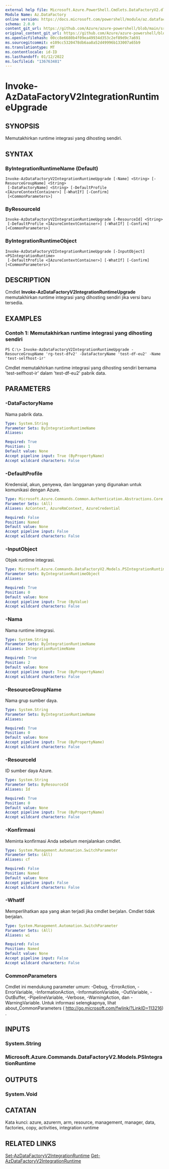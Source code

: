 ```yaml
---
external help file: Microsoft.Azure.PowerShell.Cmdlets.DataFactoryV2.dll-Help.xml
Module Name: Az.DataFactory
online version: https://docs.microsoft.com/powershell/module/az.datafactory/invoke-azdatafactoryv2integrationruntimeupgrade
schema: 2.0.0
content_git_url: https://github.com/Azure/azure-powershell/blob/main/src/DataFactory/DataFactoryV2/help/Invoke-AzDataFactoryV2IntegrationRuntimeUpgrade.md
original_content_git_url: https://github.com/Azure/azure-powershell/blob/main/src/DataFactory/DataFactoryV2/help/Invoke-AzDataFactoryV2IntegrationRuntimeUpgrade.md
ms.openlocfilehash: 00cc8e6680b4f09ea49934d353c2ef89d9c7a691
ms.sourcegitcommit: e109cc5320478db6aa8a52d49996b133007a65b9
ms.translationtype: MT
ms.contentlocale: id-ID
ms.lasthandoff: 01/12/2022
ms.locfileid: "136763481"
---
```

# Invoke-AzDataFactoryV2IntegrationRuntimeUpgrade

## SYNOPSIS
Memutakhirkan runtime integrasi yang dihosting sendiri.

## SYNTAX

### ByIntegrationRuntimeName (Default)
```
Invoke-AzDataFactoryV2IntegrationRuntimeUpgrade [-Name] <String> [-ResourceGroupName] <String>
 [-DataFactoryName] <String> [-DefaultProfile <IAzureContextContainer>] [-WhatIf] [-Confirm]
 [<CommonParameters>]
```

### ByResourceId
```
Invoke-AzDataFactoryV2IntegrationRuntimeUpgrade [-ResourceId] <String>
 [-DefaultProfile <IAzureContextContainer>] [-WhatIf] [-Confirm] [<CommonParameters>]
```

### ByIntegrationRuntimeObject
```
Invoke-AzDataFactoryV2IntegrationRuntimeUpgrade [-InputObject] <PSIntegrationRuntime>
 [-DefaultProfile <IAzureContextContainer>] [-WhatIf] [-Confirm] [<CommonParameters>]
```

## DESCRIPTION
Cmdlet **Invoke-AzDataFactoryV2IntegrationRuntimeUpgrade** memutakhirkan runtime integrasi yang dihosting sendiri jika versi baru tersedia.

## EXAMPLES

### Contoh 1: Memutakhirkan runtime integrasi yang dihosting sendiri
```
PS C:\> Invoke-AzDataFactoryV2IntegrationRuntimeUpgrade -ResourceGroupName 'rg-test-dfv2' -DataFactoryName 'test-df-eu2' -Name 'test-selfhost-ir'
```

Cmdlet memutakhirkan runtime integrasi yang dihosting sendiri bernama 'test-selfhost-ir' dalam 'test-df-eu2' pabrik data.

## PARAMETERS

### -DataFactoryName
Nama pabrik data.

```yaml
Type: System.String
Parameter Sets: ByIntegrationRuntimeName
Aliases:

Required: True
Position: 1
Default value: None
Accept pipeline input: True (ByPropertyName)
Accept wildcard characters: False
```

### -DefaultProfile
Kredensial, akun, penyewa, dan langganan yang digunakan untuk komunikasi dengan Azure.

```yaml
Type: Microsoft.Azure.Commands.Common.Authentication.Abstractions.Core.IAzureContextContainer
Parameter Sets: (All)
Aliases: AzContext, AzureRmContext, AzureCredential

Required: False
Position: Named
Default value: None
Accept pipeline input: False
Accept wildcard characters: False
```

### -InputObject
Objek runtime integrasi.

```yaml
Type: Microsoft.Azure.Commands.DataFactoryV2.Models.PSIntegrationRuntime
Parameter Sets: ByIntegrationRuntimeObject
Aliases:

Required: True
Position: 0
Default value: None
Accept pipeline input: True (ByValue)
Accept wildcard characters: False
```

### -Nama
Nama runtime integrasi.

```yaml
Type: System.String
Parameter Sets: ByIntegrationRuntimeName
Aliases: IntegrationRuntimeName

Required: True
Position: 2
Default value: None
Accept pipeline input: True (ByPropertyName)
Accept wildcard characters: False
```

### -ResourceGroupName
Nama grup sumber daya.

```yaml
Type: System.String
Parameter Sets: ByIntegrationRuntimeName
Aliases:

Required: True
Position: 0
Default value: None
Accept pipeline input: True (ByPropertyName)
Accept wildcard characters: False
```

### -ResourceId
ID sumber daya Azure.

```yaml
Type: System.String
Parameter Sets: ByResourceId
Aliases: Id

Required: True
Position: 0
Default value: None
Accept pipeline input: True (ByPropertyName)
Accept wildcard characters: False
```

### -Konfirmasi
Meminta konfirmasi Anda sebelum menjalankan cmdlet.

```yaml
Type: System.Management.Automation.SwitchParameter
Parameter Sets: (All)
Aliases: cf

Required: False
Position: Named
Default value: None
Accept pipeline input: False
Accept wildcard characters: False
```

### -WhatIf
Memperlihatkan apa yang akan terjadi jika cmdlet berjalan.
Cmdlet tidak berjalan.

```yaml
Type: System.Management.Automation.SwitchParameter
Parameter Sets: (All)
Aliases: wi

Required: False
Position: Named
Default value: None
Accept pipeline input: False
Accept wildcard characters: False
```

### CommonParameters
Cmdlet ini mendukung parameter umum: -Debug, -ErrorAction, -ErrorVariable, -InformationAction, -InformationVariable, -OutVariable, -OutBuffer, -PipelineVariable, -Verbose, -WarningAction, dan -WarningVariable. Untuk informasi selengkapnya, lihat about_CommonParameters ( http://go.microsoft.com/fwlink/?LinkID=113216) .

## INPUTS

### System.String

### Microsoft.Azure.Commands.DataFactoryV2.Models.PSIntegrationRuntime

## OUTPUTS

### System.Void

## CATATAN
Kata kunci: azure, azurerm, arm, resource, management, manager, data, factories, copy, activities, integration runtime

## RELATED LINKS

[Set-AzDataFactoryV2IntegrationRuntime]() 
 [Get-AzDataFactoryV2IntegrationRuntime]()

